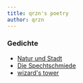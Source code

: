 ```yaml
---
title: qrzn's poetry
author: qrzn
---
```


### Gedichte

* [Natur und Stadt](/ptry/posts/naturundstadt.html)
* [Die Spechtschmiede](/ptry/posts/spechtschmiede.html)
* [wizard's tower](/ptry/posts/wizardstower.html)
